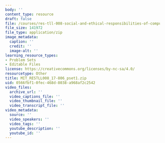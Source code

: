 ```yaml
---
body: ''
content_type: resource
draft: false
file: /courses/res-tll-008-social-and-ethical-responsibilities-of-computing-serc/mit_restll008_17-806_pset12.zip
file_size: 141972
file_type: application/zip
image_metadata:
  caption: ''
  credit: ''
  image-alt: ''
learning_resource_types:
- Problem Sets
- Editable Files
license: https://creativecommons.org/licenses/by-nc-sa/4.0/
resourcetype: Other
title: MIT_RESTLL008_17-806_pset1.zip
uid: 0566fbf1-0fec-468d-8038-a968af2c2542
video_files:
  archive_url: ''
  video_captions_file: ''
  video_thumbnail_file: ''
  video_transcript_file: ''
video_metadata:
  source: ''
  video_speakers: ''
  video_tags: ''
  youtube_description: ''
  youtube_id: ''
---
```

